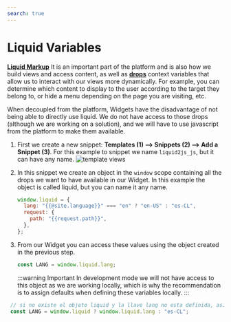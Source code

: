```yaml
---
search: true
---
```


# Liquid Variables

[**Liquid Markup**](/en/platform/channels/liquid-markup.html) It is an important part of the platform and is also how we build views and access content, as well as [**drops**](/en/platform/channels/liquid-markup.html#drops) context variables that allow us to interact with our views more dynamically. For example, you can determine which content to display to the user according to the target they belong to, or hide a menu depending on the page you are visiting, etc.

When decoupled from the platform, Widgets have the disadvantage of not being able to directly use liquid. We do not have access to those drops (although we are working on a solution), and we will have to use javascript from the platform to make them available.

1. First we create a new snippet: **Templates (1) —> Snippets (2) —> Add a Snippet (3)**. For this example to snippet we name `liquid2js_js`, but it can have any name.
   ![template views](/assets/img/widgets/template_snippets.png)

2. In this snippet we create an object in the `window` scope containing all the drops we want to have available in our Widget. In this example the object is called liquid, but you can name it any name.

   ```js
   window.liquid = {
     lang: "{{@site.language}}" === "en" ? "en-US" : "es-CL",
     request: {
       path: "{{request.path}}",
     },
   };
   ```

3. From our Widget you can access these values using the object created in the previous step.

   ```js
   const LANG = window.liquid.lang;
   ```

   :::warning Important
   In development mode we will not have access to this object as we are working locally, which is why the recommendation is to assign defaults when defining these variables locally.
   :::

  ```js
   // si no existe el objeto liquid y la llave lang no esta definida, asignamos 'es-CL' por defecto
   const LANG = window.liquid ? window.liquid.lang : "es-CL";
   ```